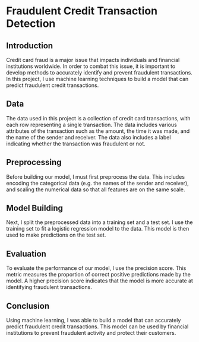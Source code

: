 # Fraudulent Credit Transaction Detection
## Introduction
Credit card fraud is a major issue that impacts individuals and financial institutions worldwide. In order to combat this issue, it is important to develop methods to accurately identify and prevent fraudulent transactions. In this project, I use machine learning techniques to build a model that can predict fraudulent credit transactions.

## Data
The data used in this project is a collection of credit card transactions, with each row representing a single transaction. The data includes various attributes of the transaction such as the amount, the time it was made, and the name of the sender and receiver. The data also includes a label indicating whether the transaction was fraudulent or not.

## Preprocessing
Before building our model, I must first preprocess the data. This includes encoding the categorical data (e.g. the names of the sender and receiver), and scaling the numerical data so that all features are on the same scale.

## Model Building
Next, I split the preprocessed data into a training set and a test set. I use the training set to fit a logistic regression model to the data. This model is then used to make predictions on the test set.

## Evaluation
To evaluate the performance of our model, I use the precision score. This metric measures the proportion of correct positive predictions made by the model. A higher precision score indicates that the model is more accurate at identifying fraudulent transactions.

## Conclusion
Using machine learning, I was able to build a model that can accurately predict fraudulent credit transactions. This model can be used by financial institutions to prevent fraudulent activity and protect their customers.
